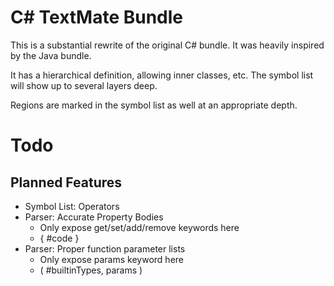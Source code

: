 # C# TextMate Bundle #

This is a substantial rewrite of the original C# bundle.
It was heavily inspired by the Java bundle.

It has a hierarchical definition, allowing inner classes, etc.
The symbol list will show up to several layers deep.

Regions are marked in the symbol list as well at an appropriate depth.

# Todo #

## Planned Features ##

* Symbol List: Operators
* Parser: Accurate Property Bodies
	* Only expose get/set/add/remove keywords here
	* { #code }
* Parser: Proper function parameter lists
	* Only expose params keyword here
	* ( #builtinTypes, params )
